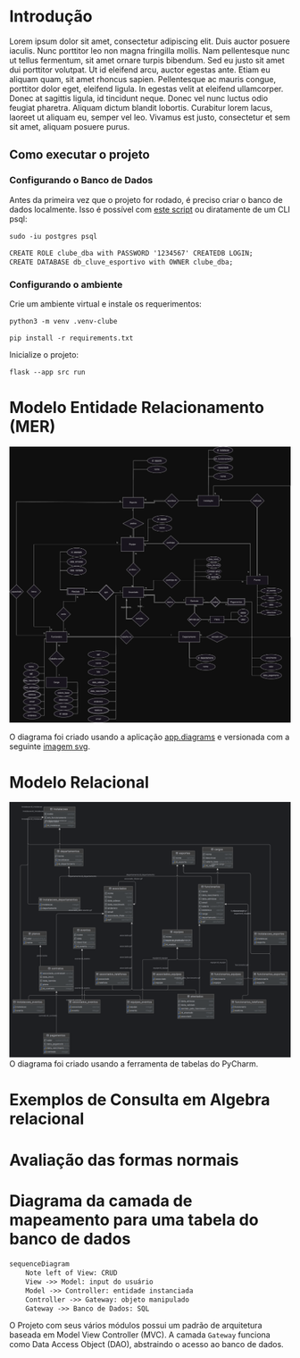 # Introdução

Lorem ipsum dolor sit amet, consectetur adipiscing elit. Duis auctor posuere iaculis. Nunc porttitor leo non magna fringilla mollis. Nam pellentesque nunc ut tellus fermentum, sit amet ornare turpis bibendum. Sed eu justo sit amet dui porttitor volutpat. Ut id eleifend arcu, auctor egestas ante. Etiam eu aliquam quam, sit amet rhoncus sapien. Pellentesque ac mauris congue, porttitor dolor eget, eleifend ligula. In egestas velit at eleifend ullamcorper. Donec at sagittis ligula, id tincidunt neque. Donec vel nunc luctus odio feugiat pharetra. Aliquam dictum blandit lobortis. Curabitur lorem lacus, laoreet ut aliquam eu, semper vel leo. Vivamus est justo, consectetur et sem sit amet, aliquam posuere purus.



## Como executar o projeto

### Configurando o Banco de Dados

Antes da primeira vez que o projeto for rodado, é preciso criar o banco de dados localmente. Isso é possível
com [este script](db/setup_postgres.sh) ou diratamente de um CLI psql:

```shell
sudo -iu postgres psql
```

```postgresql
CREATE ROLE clube_dba with PASSWORD '1234567' CREATEDB LOGIN;
CREATE DATABASE db_cluve_esportivo with OWNER clube_dba;
```

### Configurando o ambiente

Crie um ambiente virtual e instale os requerimentos:

```shell
python3 -m venv .venv-clube
```

```shell
pip install -r requirements.txt
```

Inicialize o projeto:

```shell
flask --app src run
```

# Modelo Entidade Relacionamento (MER)

![MER](diagramas_e_recursos/mer_clube.drawio.svg)

O diagrama foi criado usando a aplicação [app.diagrams](https://app.diagrams.net/) e versionada com a
seguinte [imagem svg](diagramas_e_recursos/mer_clube.drawio.svg).

# Modelo Relacional

![modelo_relacional](diagramas_e_recursos/modelo_relacional_clube_esportivo.png)
O diagrama foi criado usando a ferramenta de tabelas do PyCharm.

# Exemplos de Consulta em Algebra relacional

# Avaliação das formas normais

# Diagrama da camada de mapeamento para uma tabela do banco de dados

```mermaid
sequenceDiagram
    Note left of View: CRUD
    View ->> Model: input do usuário
    Model ->> Controller: entidade instanciada
    Controller ->> Gateway: objeto manipulado
    Gateway ->> Banco de Dados: SQL
```

O Projeto com seus vários módulos possui um padrão de arquitetura baseada em Model View Controller (MVC). A camada
`Gateway`
funciona como Data Access Object (DAO), abstraindo o acesso ao banco de dados.